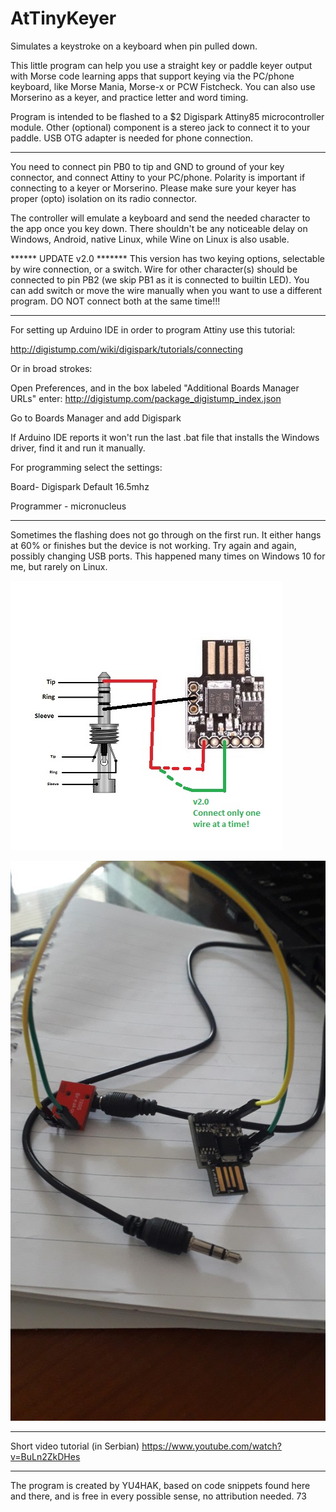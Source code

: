 # AtTinyKeyer
Simulates a keystroke on a keyboard when pin pulled down.


This little program can help you use a straight key or paddle keyer output with 
Morse code learning apps that support keying via the PC/phone keyboard, like Morse Mania, Morse-x
or PCW Fistcheck. You can also use Morserino as a keyer, and practice letter and word timing.

Program is intended to be flashed to a $2 Digispark Attiny85 microcontroller module. 
Other (optional) component is a stereo jack to connect it to your paddle. 
USB OTG adapter is needed for phone connection.

---

You need to connect pin PB0 to tip and GND to ground of your key connector, and connect 
Attiny to your PC/phone. Polarity is important if connecting to a keyer or Morserino. 
Please make sure your keyer has proper (opto) isolation on its radio connector. 

The controller will emulate a keyboard and send the needed character to the app once 
you key down. There shouldn't be any noticeable delay on Windows, Android, native Linux,
while Wine on Linux is also usable.

****** UPDATE v2.0 *******
This version has two keying options, selectable by wire connection, or a switch.
Wire for other character(s) should be connected to pin PB2 (we skip PB1 as it is connected
to builtin LED). You can add switch or move the wire manually when you want to use
a different program. DO NOT connect both at the same time!!! 

---

For setting up Arduino IDE in order to program Attiny use this tutorial:

http://digistump.com/wiki/digispark/tutorials/connecting

Or in broad strokes:

Open Preferences, and in the box labeled "Additional Boards Manager URLs" enter:
http://digistump.com/package_digistump_index.json

Go to Boards Manager and add Digispark

If Arduino IDE reports it won't run the last .bat file that installs the Windows driver,
find it and run it manually.


For programming select the settings:

Board- Digispark Default 16.5mhz

Programmer - micronucleus

---

Sometimes the flashing does not go through on the first run. It either hangs at 60% or finishes
but the device is not working. Try again and again, possibly changing USB ports. This happened
many times on Windows 10 for me, but rarely on Linux.


![alt text](https://github.com/batica81/AtTinyKeyer/blob/master/schematic.jpg?raw=true)

![alt text](https://github.com/batica81/AtTinyKeyer/blob/master/device.jpg?raw=true)

---

Short video tutorial (in Serbian) https://www.youtube.com/watch?v=BuLn2ZkDHes 

---

The program is created by YU4HAK, based on code snippets found here and there, 
and is free in every possible sense, no attribution needed.
73
